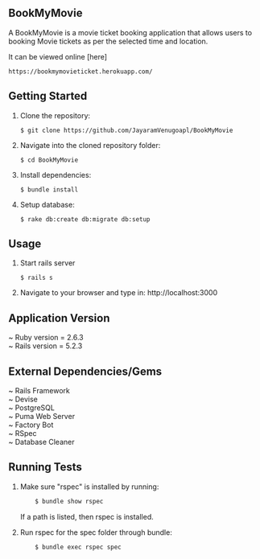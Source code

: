 ## BookMyMovie

A BookMyMovie is a movie ticket booking application that allows users to booking Movie tickets as per the selected time and location.<br>

It can be viewed online [here]
```
https://bookmymovieticket.herokuapp.com/

```

## Getting Started

1. Clone the repository:

   ```
   $ git clone https://github.com/JayaramVenugoapl/BookMyMovie
   ```

2. Navigate into the cloned repository folder:

   ```
   $ cd BookMyMovie
   ```

3. Install dependencies:

   ```
   $ bundle install
   ```
4. Setup database:
    ```
    $ rake db:create db:migrate db:setup
    ```

## Usage

1. Start rails server

   ```
   $ rails s
   ```

2. Navigate to your browser and type in: http://localhost:3000

## Application Version

~ Ruby version = 2.6.3<br>
~ Rails version = 5.2.3

## External Dependencies/Gems

~ Rails Framework<br>
~ Devise<br>
~ PostgreSQL<br>
~ Puma Web Server<br>
~ Factory Bot<br>
~ RSpec<br>
~ Database Cleaner<br>


## Running Tests

1. Make sure "rspec" is installed by running:

   ```sh
       $ bundle show rspec
   ```

   If a path is listed, then rspec is installed.

2. Run rspec for the spec folder through bundle:
   ```sh
       $ bundle exec rspec spec
   ```